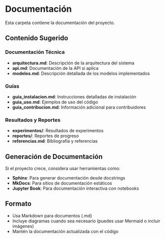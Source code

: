 # Documentación

Esta carpeta contiene la documentación del proyecto.

## Contenido Sugerido

### Documentación Técnica
- **arquitectura.md**: Descripción de la arquitectura del sistema
- **api.md**: Documentación de la API si aplica
- **modelos.md**: Descripción detallada de los modelos implementados

### Guías
- **guia_instalacion.md**: Instrucciones detalladas de instalación
- **guia_uso.md**: Ejemplos de uso del código
- **guia_contribucion.md**: Información adicional para contribuidores

### Resultados y Reportes
- **experimentos/**: Resultados de experimentos
- **reportes/**: Reportes de progreso
- **referencias.md**: Bibliografía y referencias

## Generación de Documentación

Si el proyecto crece, considera usar herramientas como:
- **Sphinx**: Para generar documentación desde docstrings
- **MkDocs**: Para sitios de documentación estáticos
- **Jupyter Book**: Para documentación interactiva con notebooks

## Formato

- Usa Markdown para documentos (.md)
- Incluye diagramas cuando sea necesario (puedes usar Mermaid o incluir imágenes)
- Mantén la documentación actualizada con el código
